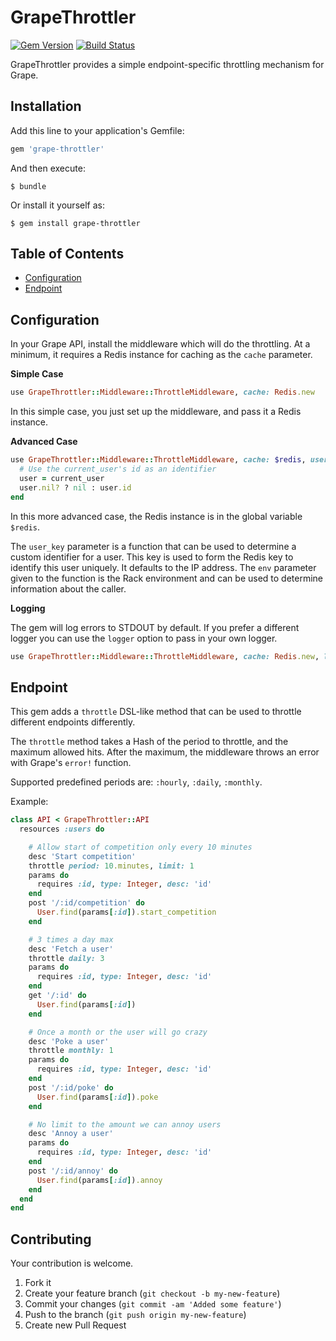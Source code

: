 # GrapeThrottler

[![Gem Version](https://badge.fury.io/rb/grape-throttler.svg)](http://badge.fury.io/rb/grape-throttler)
[![Build Status](https://travis-ci.org/drexed/grape-throttler.svg?branch=master)](https://travis-ci.org/drexed/grape-throttler)

GrapeThrottler provides a simple endpoint-specific throttling mechanism for Grape.

## Installation

Add this line to your application's Gemfile:

```ruby
gem 'grape-throttler'
```

And then execute:

    $ bundle

Or install it yourself as:

    $ gem install grape-throttler

## Table of Contents

* [Configuration](#configuration)
* [Endpoint](#endpoint)

## Configuration
In your Grape API, install the middleware which will do the throttling. At a minimum, it requires a Redis instance for caching as the `cache` parameter.

**Simple Case**

```ruby
use GrapeThrottler::Middleware::ThrottleMiddleware, cache: Redis.new
```

In this simple case, you just set up the middleware, and pass it a Redis instance.

**Advanced Case**

```ruby
use GrapeThrottler::Middleware::ThrottleMiddleware, cache: $redis, user_key: ->(env) do
  # Use the current_user's id as an identifier
  user = current_user
  user.nil? ? nil : user.id
end
```

In this more advanced case, the Redis instance is in the global variable `$redis`.

The `user_key` parameter is a function that can be used to determine a custom identifier for a user. This key is used to form the Redis key to identify this user uniquely. It defaults to the IP address. The `env` parameter given to the function is the Rack environment and can be used to determine information about the caller.

**Logging**

The gem will log errors to STDOUT by default. If you prefer a different logger you can use the `logger` option to pass in your own logger.

```ruby
use GrapeThrottler::Middleware::ThrottleMiddleware, cache: Redis.new, logger: Logger.new('my_custom_log.log')
```

## Endpoint

This gem adds a `throttle` DSL-like method that can be used to throttle different endpoints differently.

The `throttle` method takes a Hash of the period to throttle, and the maximum allowed hits. After the maximum, the middleware throws an error with Grape's `error!` function.

Supported predefined periods are: `:hourly`, `:daily`, `:monthly`.

Example:

```ruby
class API < GrapeThrottler::API
  resources :users do

    # Allow start of competition only every 10 minutes
    desc 'Start competition'
    throttle period: 10.minutes, limit: 1
    params do
      requires :id, type: Integer, desc: 'id'
    end
    post '/:id/competition' do
      User.find(params[:id]).start_competition
    end

    # 3 times a day max
    desc 'Fetch a user'
    throttle daily: 3
    params do
      requires :id, type: Integer, desc: 'id'
    end
    get '/:id' do
      User.find(params[:id])
    end

    # Once a month or the user will go crazy
    desc 'Poke a user'
    throttle monthly: 1
    params do
      requires :id, type: Integer, desc: 'id'
    end
    post '/:id/poke' do
      User.find(params[:id]).poke
    end

    # No limit to the amount we can annoy users
    desc 'Annoy a user'
    params do
      requires :id, type: Integer, desc: 'id'
    end
    post '/:id/annoy' do
      User.find(params[:id]).annoy
    end
  end
end
```

## Contributing

Your contribution is welcome.

1. Fork it
2. Create your feature branch (`git checkout -b my-new-feature`)
3. Commit your changes (`git commit -am 'Added some feature'`)
4. Push to the branch (`git push origin my-new-feature`)
5. Create new Pull Request
